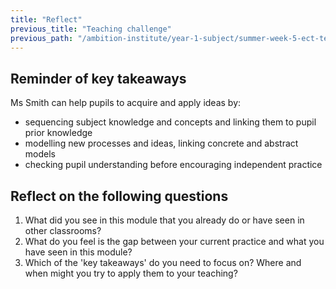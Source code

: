 ```yaml
---
title: "Reflect"
previous_title: "Teaching challenge"
previous_path: "/ambition-institute/year-1-subject/summer-week-5-ect-teaching-challenge"
---
```


## Reminder of key takeaways

Ms Smith can help pupils to acquire and apply ideas by:

- sequencing subject knowledge and concepts and linking them to pupil prior knowledge
- modelling new processes and ideas, linking concrete and abstract models
- checking pupil understanding before encouraging independent practice

## Reflect on the following questions

1. What did you see in this module that you already do or have seen in other classrooms?
2. What do you feel is the gap between your current practice and what you have seen in this module?
3. Which of the 'key takeaways' do you need to focus on? Where and when might you try to apply them to your teaching?
